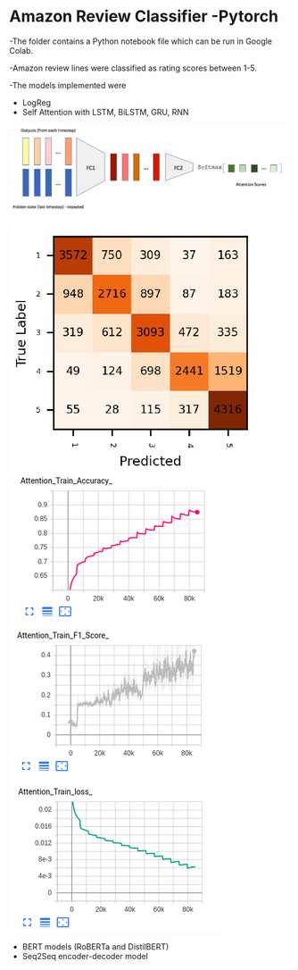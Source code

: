 # Amazon Review Classifier -Pytorch

-The folder contains a Python notebook file which can be run in Google Colab.

-Amazon review lines were classified as rating scores between 1-5.

-The models implemented were
  - LogReg
  - Self Attention with LSTM, BiLSTM, GRU, RNN
  
  
  ![](Self.png)
  
  ![](confself.PNG)
  ![](selfgraph.PNG)

  
  
  - BERT models (RoBERTa and DistilBERT)
  - Seq2Seq encoder-decoder model
  

  
  
